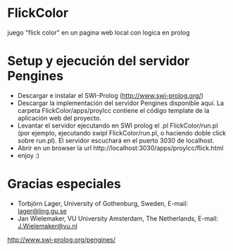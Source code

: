 # FlickColor
juego "flick color" en un pagina web local con logica en prolog


# Setup y ejecución del servidor Pengines

- Descargar e instalar el SWI-Prolog (http://www.swi-prolog.org/)
- Descargar la implementación del servidor Pengines disponible aquí. La carpeta FlickColor/apps/proylcc contiene el código template de la aplicación web del proyecto.
- Levantar el servidor ejecutando en SWI prolog el .pl FlickColor/run.pl (por ejemplo, ejecutando swipl FlickColor/run.pl, o haciendo doble click sobre run.pl). El servidor escuchará en el puerto 3030 de localhost.
- Abrir en un browser la url http://localhost:3030/apps/proylcc/flick.html
- enjoy :)

# Gracias especiales

- Torbjörn Lager, University of Gothenburg, Sweden, E-mail: lager@ling.gu.se 
- Jan Wielemaker, VU University Amsterdam, The Netherlands, E-mail: J.Wielemaker@vu.nl

http://www.swi-prolog.org/pengines/
